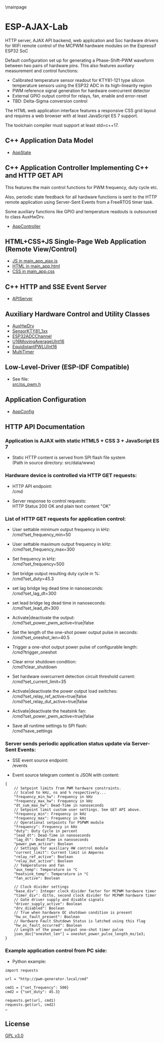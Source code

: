 \mainpage
# ESP-AJAX-Lab
HTTP server, AJAX API backend, web application and Soc hardware drivers
for WiFi remote control of the MCPWM hardware modules on the
Espressif ESP32 SoC

Default configuration set up for generating a Phase-Shift-PWM waveform
between two pairs of hardware pins. This also features auxiliary
measurement and control functions:

* Calibrated temperature sensor readout for KTY81-121 type silicon
  temperature sensors using the ESP32 ADC in its high-linearity region
* PWM reference signal generation for hardware overcurrent detector
* External GPIO output control for relays, fan, enable and error-reset
* TBD: Delta-Sigma conversion control

The HTML web application interface features a responsive CSS grid layout and
requires a web browser with at least JavaScript ES 7 support.

The toolchain compiler must support at least std=c++17.

## C++ Application Data Model
* [AppState](struct_app_state.html)

## C++ Application Controller Implementing C++ and HTTP GET API
This features the main control functions for PWM frequency, duty cycle etc.

Also, periodic state feedback for all hardware functions is sent to the
HTTP remote application using Server-Sent Events from a FreeRTOS timer task.

Some auxiliary functions like GPIO and temperature readouts is outsourced
to class AuxHwDrv.
* [AppController](class_app_controller.html)

## HTML+CSS+JS Single-Page Web Application (Remote View/Control)
* [JS in main_app_ajax.js](../../src/data/www/main_app_ajax.js)
* [HTML in main_app.html](../../src/data/www/main_app.html)
* [CSS in main_app.css](../../src/data/www/main_app.css)

## C++ HTTP and SSE Event Server
* [APIServer](class_a_p_i_server.html)

## Auxiliary Hardware Control and Utility Classes
* [AuxHwDrv](class_aux_hw_drv.html)
* [SensorKTY81_1xx](class_sensor_k_t_y81__1xx.html)
* [ESP32ADCChannel](class_e_s_p32_a_d_c_channel.html)
* [U16MovingAverageUInt16](class_moving_average_u_int16.html)
* [EquidistantPWLUInt16](class_equidistant_p_w_l_u_int16.html)
* [MultiTimer](class_multi_timer.html)

## Low-Level-Driver (ESP-IDF Compatible)
* See file:<br>
[src/ps_pwm.h](ps__pwm_8h.html)

## Application Configuration
* [AppConfig](struct_app_config.html)


## HTTP API Documentation

### Application is AJAX with static HTML5 + CSS 3 + JavaScript ES 7
* Static HTTP content is served from SPI flash file system<br>
(Path in source directory: src/data/www)

### Hardware device is controlled via HTTP GET requests:
* HTTP API endpoint:<br>
/cmd

* Server response to control requests:<br>
HTTP Status 200 OK and plain text content "OK"

### List of HTTP GET requests for application control:

* User settable minimum output frequency in kHz:<br>
/cmd?set_frequency_min=50

* User settable maximum output frequency in kHz:<br>
/cmd?set_frequency_max=300

* Set frequency in kHz:<br>
/cmd?set_frequency=500

* Set bridge output resulting duty cycle in %:<br>
/cmd?set_duty=45.3

* set lag bridge leg dead time in nanoseconds:<br>
/cmd?set_lag_dt=300

* set lead bridge leg dead time in nanoseconds:<br>
/cmd?set_lead_dt=300

* Activate|deactivate the output:<br>
/cmd?set_power_pwm_active=true|false

* Set the length of the one-shot power output pulse in seconds:<br>
/cmd?set_oneshot_len=40.5

* Trigger a one-shot output power pulse of configurable length:<br>
/cmd?trigger_oneshot

* Clear error shutdown condition:<br>
/cmd?clear_shutdown

* Set hardware overcurrent detection circuit threshold current:<br>
/cmd?set_current_limit=35

* Activate|deactivate the power output load switches:<br>
/cmd?set_relay_ref_active=true|false<br>
/cmd?set_relay_dut_active=true|false

* Activate|deactivate the heatsink fan:<br>
/cmd?set_power_pwm_active=true|false

* Save all runtime settings to SPI flash:<br>
/cmd?save_settings

### Server sends periodic application status update via Server-Sent Events:
* SSE event source endpoint:<br>
/events

* Event source telegram content is JSON with content:
```
{
    // Setpoint limits from PWM hardware constraints.
    // Scaled to kHz, ns and % respectively...
    "frequency_min_hw": Frequency in kHz
    "frequency_max_hw": Frequency in kHz
    "dt_sum_max_hw": Dead-Time in nanoseconds
    // Setpoint limit custom user settings. See GET API above.
    "frequency_min": Frequency in kHz
    "frequency_max": Frequency in kHz
    // Operational setpoints for PSPWM module
    "frequency": Frequency in kHz
    "duty": Duty Cycle in percent
    "lead_dt": Dead-Time in nanoseconds
    "lag_dt": Dead-Time in nanoseconds
    "power_pwm_active": Boolean
    // Settings for auxiliary HW control module
    "current_limit": Current limit in Amperes
    "relay_ref_active": Boolean
    "relay_dut_active": Boolean
    // Temperatures and fan
    "aux_temp": Temperature in °C
    "heatsink_temp": Temperature in °C
    "fan_active": Boolean

    // Clock divider settings
    "base_div": Integer clock divider factor for MCPWM hardware timer
    "timer_div": ditto, second clock divider for MCPWM hardware timer
    // Gate driver supply and disable signals
    "driver_supply_active": Boolean
    "drv_disabled": Boolean
    // True when hardware OC shutdown condition is present
    "hw_oc_fault_present": Boolean
    // Hardware Fault Shutdown Status is latched using this flag
    "hw_oc_fault_occurred": Boolean
    // Length of the power output one-shot timer pulse
    json_doc["oneshot_len"] = oneshot_power_pulse_length_ms/1e3;
}
```

### Example application control from PC side:
* Python example:
```
import requests

url = "http://pwm-generator.local/cmd"

cmd1 = {"set_frequency": 500}
cmd2 = {"set_duty": 45.3}

requests.get(url, cmd1)
requests.get(url, cmd2)
…
```

## License
[GPL v3.0](./LICENSE)
